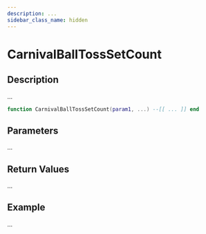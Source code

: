 ```yaml
---
description: ...
sidebar_class_name: hidden
---
```


# CarnivalBallTossSetCount

## Description

...

```lua
function CarnivalBallTossSetCount(param1, ...) --[[ ... ]] end
```

## Parameters

...

## Return Values

...

## Example

...


